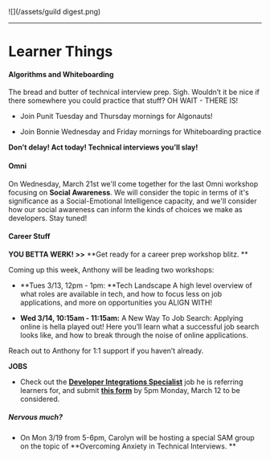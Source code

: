 ![](/assets/guild digest.png)

---

# Learner Things

#### Algorithms and Whiteboarding 

The bread and butter of technical interview prep. Sigh. Wouldn’t it be nice if there somewhere you could practice that stuff? OH WAIT - THERE IS!

* Join Punit Tuesday and Thursday mornings for Algonauts!

* Join Bonnie Wednesday and Friday mornings for Whiteboarding practice

**Don’t delay! Act today! Technical interviews you’ll slay!**



#### Omni

On Wednesday, March 21st we'll come together for the last Omni workshop focusing on **Social Awareness**. We will consider the topic in terms of it's significance as a Social-Emotional Intelligence capacity, and we'll consider how our social awareness can inform the kinds of choices we make as developers. Stay tuned!

#### 

#### Career Stuff

**YOU BETTA WERK! &gt;&gt;** **Get ready for a career prep workshop blitz. **

Coming up this week, Anthony will be leading two workshops:

* **Tues 3/13, 12pm - 1pm: **Tech Landscape A high level overview of what roles are available in tech, and how to focus less on job applications, and more on opportunities you ALIGN WITH!

* **Wed 3/14, 10:15am - 11:15am:** A New Way To Job Search: Applying online is hella played out! Here you’ll learn what a successful job search looks like, and how to break through the noise of online applications.

Reach out to Anthony for 1:1 support if you haven’t already.

**JOBS**

* Check out the [**Developer Integrations Specialist**](http://corp.skillz.com/careers-list/?gh_jid=1059721) job he is referring learners for, and submit [**this form**](https://docs.google.com/forms/d/e/1FAIpQLScjtXVfrlL8sHoLaiELaYI3IImjH1Prfx6M40lE_I_4eJL4SA/viewform) by 5pm Monday, March 12 to be considered.

##### Nervous much?

* On Mon 3/19 from 5-6pm, Carolyn will be hosting a special SAM group on the topic of **Overcoming Anxiety in Technical Interviews. **



